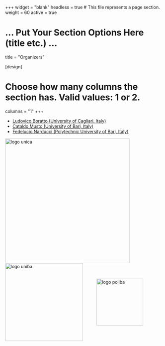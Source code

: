 +++
widget = "blank"
headless = true  # This file represents a page section.
weight = 60 
active = true

# ... Put Your Section Options Here (title etc.) ...
title = "Organizers"

[design]
  # Choose how many columns the section has. Valid values: 1 or 2.
  columns = "1"
+++
  
* [Ludovico Boratto (University of Cagliari, Italy)](https://www.ludovicoboratto.com/)
* [Cataldo Musto (University of Bari, Italy)](http://www.di.uniba.it/~swap/index.php?n=Membri.CataldoMusto)
* [Fedelucio Narducci (Polytechnic University of Bari, Italy)](https://sisinflab.poliba.it/people/fedelucio-narducci/)

<img src="https://recsys.acm.org/wp-content/uploads/2024/09/logo_unica.png" alt="logo unica" width="400" style="display: inline-block; vertical-align: middle; margin-right: 40px;" />
<img src="https://recsys.acm.org/wp-content/uploads/2024/02/uniba.jpg" alt="logo uniba" width="250" style="display: inline-block; vertical-align: middle; margin-right: 40px;" />
<img src="  https://recsys.acm.org/wp-content/uploads/2024/02/politecnico_di_bari.png" alt="logo poliba" width="150" style="display: inline-block; vertical-align: middle;" />